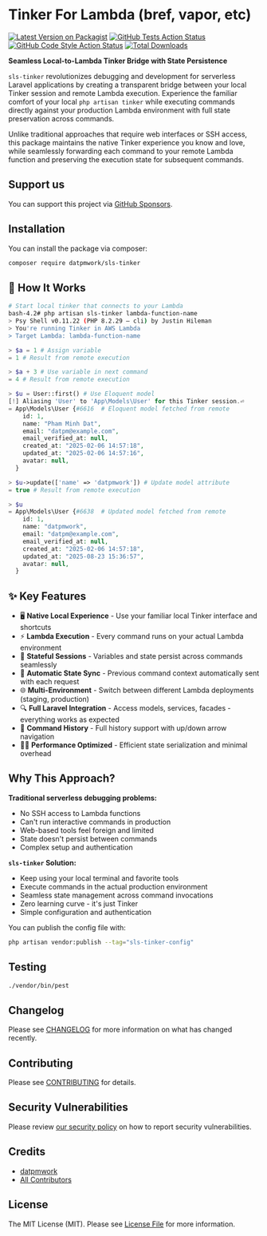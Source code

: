 # Tinker For Lambda (bref, vapor, etc)

[![Latest Version on Packagist](https://img.shields.io/packagist/v/datpmwork/sls-tinker.svg?style=flat-square)](https://packagist.org/packages/datpmwork/sls-tinker)
[![GitHub Tests Action Status](https://img.shields.io/github/actions/workflow/status/datpmwork/sls-tinker/run-tests.yml?branch=main&label=tests&style=flat-square)](https://github.com/datpmwork/sls-tinker/actions?query=workflow%3Arun-tests+branch%3Amain)
[![GitHub Code Style Action Status](https://img.shields.io/github/actions/workflow/status/datpmwork/sls-tinker/fix-php-code-style-issues.yml?branch=main&label=code%20style&style=flat-square)](https://github.com/datpmwork/sls-tinker/actions?query=workflow%3A"Fix+PHP+code+style+issues"+branch%3Amain)
[![Total Downloads](https://img.shields.io/packagist/dt/datpmwork/sls-tinker.svg?style=flat-square)](https://packagist.org/packages/datpmwork/sls-tinker)

**Seamless Local-to-Lambda Tinker Bridge with State Persistence**

`sls-tinker` revolutionizes debugging and development for serverless Laravel applications by creating a transparent bridge between your local Tinker session and remote Lambda execution. Experience the familiar comfort of your local `php artisan tinker` while executing commands directly against your production Lambda environment with full state preservation across commands.

Unlike traditional approaches that require web interfaces or SSH access, this package maintains the native Tinker experience you know and love, while seamlessly forwarding each command to your remote Lambda function and preserving the execution state for subsequent commands.

## Support us

You can support this project via [GitHub Sponsors](https://github.com/sponsors/datpmwork).

## Installation

You can install the package via composer:

```bash
composer require datpmwork/sls-tinker
```

## 🚀 How It Works

```bash
# Start local tinker that connects to your Lambda
bash-4.2# php artisan sls-tinker lambda-function-name
> Psy Shell v0.11.22 (PHP 8.2.29 — cli) by Justin Hileman
> You're running Tinker in AWS Lambda
> Target Lambda: lambda-function-name
```

```php
> $a = 1 # Assign variable
= 1 # Result from remote execution

> $a + 3 # Use variable in next command
= 4 # Result from remote execution

> $u = User::first() # Use Eloquent model
[!] Aliasing 'User' to 'App\Models\User' for this Tinker session.⏎
= App\Models\User {#6616  # Eloquent model fetched from remote
    id: 1,
    name: "Pham Minh Dat",
    email: "datpm@example.com",
    email_verified_at: null,
    created_at: "2025-02-06 14:57:18",
    updated_at: "2025-02-06 14:57:16",
    avatar: null,
  }

> $u->update(['name' => 'datpmwork']) # Update model attribute
= true # Result from remote execution

> $u
= App\Models\User {#6638  # Updated model fetched from remote
    id: 1,
    name: "datpmwork",
    email: "datpm@example.com",
    email_verified_at: null,
    created_at: "2025-02-06 14:57:18",
    updated_at: "2025-08-23 15:36:57",
    avatar: null,
  }
```

## ✨ Key Features

- 🖥️ **Native Local Experience** - Use your familiar local Tinker interface and shortcuts
- ⚡ **Lambda Execution** - Every command runs on your actual Lambda environment
- 💾 **Stateful Sessions** - Variables and state persist across commands seamlessly
- 🔄 **Automatic State Sync** - Previous command context automatically sent with each request
- 🌐 **Multi-Environment** - Switch between different Lambda deployments (staging, production)
- 🔍 **Full Laravel Integration** - Access models, services, facades - everything works as expected
- 📝 **Command History** - Full history support with up/down arrow navigation
- 🏃‍♂️ **Performance Optimized** - Efficient state serialization and minimal overhead

## Why This Approach?

**Traditional serverless debugging problems:**
- No SSH access to Lambda functions
- Can't run interactive commands in production
- Web-based tools feel foreign and limited
- State doesn't persist between commands
- Complex setup and authentication

**`sls-tinker` Solution:**
- Keep using your local terminal and favorite tools
- Execute commands in the actual production environment
- Seamless state management across command invocations
- Zero learning curve - it's just Tinker
- Simple configuration and authentication

You can publish the config file with:

```bash
php artisan vendor:publish --tag="sls-tinker-config"
```

## Testing

```bash
./vendor/bin/pest
```

## Changelog

Please see [CHANGELOG](CHANGELOG.md) for more information on what has changed recently.

## Contributing

Please see [CONTRIBUTING](CONTRIBUTING.md) for details.

## Security Vulnerabilities

Please review [our security policy](../../security/policy) on how to report security vulnerabilities.

## Credits

- [datpmwork](https://github.com/datpmwork)
- [All Contributors](../../contributors)

## License

The MIT License (MIT). Please see [License File](LICENSE.md) for more information.
